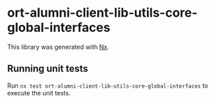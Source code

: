 # ort-alumni-client-lib-utils-core-global-interfaces

This library was generated with [Nx](https://nx.dev).

## Running unit tests

Run `nx test ort-alumni-client-lib-utils-core-global-interfaces` to execute the unit tests.
